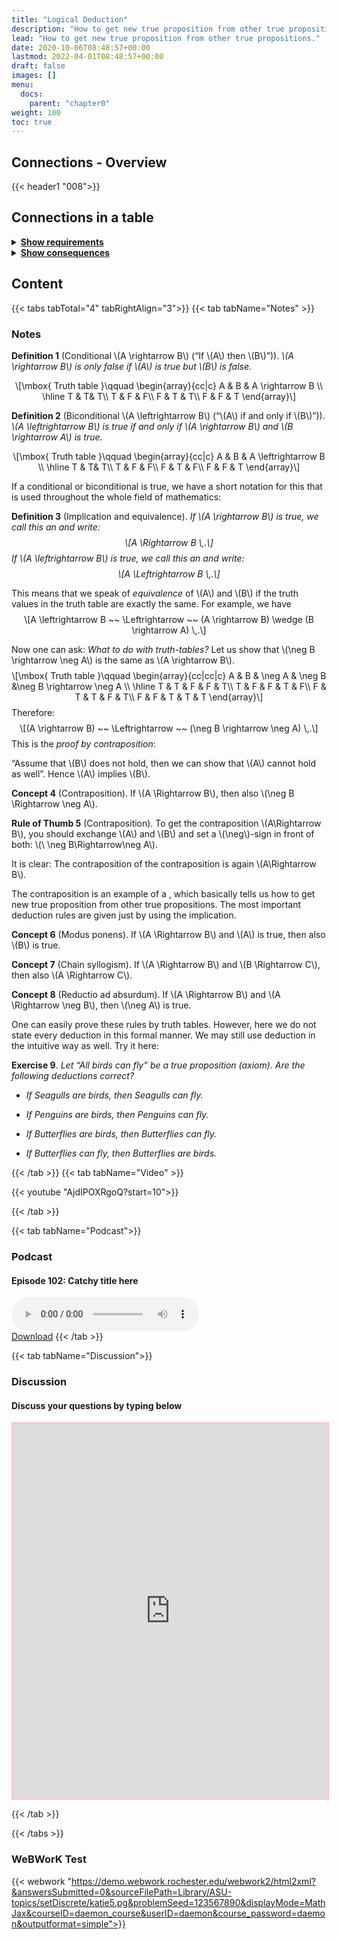```yaml
---
title: "Logical Deduction"
description: "How to get new true proposition from other true propositions."
lead: "How to get new true proposition from other true propositions."
date: 2020-10-06T08:48:57+00:00
lastmod: 2022-04-01T08:48:57+00:00
draft: false
images: []
menu:
  docs:
    parent: "chapter0"
weight: 100
toc: true
---
```


## Connections - Overview

{{< header1 "008">}}

## Connections in a table

<details>
<summary><b><u>Show requirements</u></b></summary>
<div class="table-responsive-sm">
<table class="table">
<thead>
  <tr>
    <th scope="col">Concept</th>
    <th scope="col">Content</th>
  </tr>
</thead>
<tbody>

<tr>
<th scope="row"><a href="../../chapter0/000/">Logical Statements
and Operations</a></th>
<td>Logic is the foundation to formulate proofs and to understand the language of mathematics.</td>
</tr>
        
<tr class="bg-danger">
<th scope="row"><a href="../../chapter0/008/">Logical Deduction</a></th>
<td>How to get new true proposition from other true propositions.</td>
</tr>
        
</tbody>
</table>
</div>
</details>

<details>
<summary><b><u>Show consequences</u></b></summary>
<div class="table-responsive-sm">
<table class="table">
<thead>
  <tr>
    <th scope="col">Concept</th>
    <th scope="col">Content</th>
  </tr>
</thead>
<tbody>

<tr class="bg-danger">
<th scope="row"><a href="../../chapter0/008/">Logical Deduction</a></th>
<td>How to get new true proposition from other true propositions.</td>
</tr>
        
</tbody>
</table>
</div>
</details>


## Content

{{< tabs tabTotal="4" tabRightAlign="3">}}
{{< tab tabName="Notes" >}}

### Notes 
<div class="definition">
<p><strong>Definition 1</strong> (Conditional <span
class="math inline">\(A \rightarrow B\)</span> (“If <span
class="math inline">\(A\)</span> then <span
class="math inline">\(B\)</span>”)). <em><span class="math inline">\(A
\rightarrow B\)</span> is only false if <span
class="math inline">\(A\)</span> is true but <span
class="math inline">\(B\)</span> is false.</em></p>
</div>
<p><span class="math display">\[\mbox{ Truth table }\qquad
    \begin{array}{cc|c}
     A &amp; B &amp; A \rightarrow B \\ \hline
     T &amp; T&amp; T\\
     T &amp; F &amp; F\\
     F &amp; T &amp; T\\
     F &amp; F &amp; T
    \end{array}\]</span></p>
<div class="definition">
<p><strong>Definition 2</strong> (Biconditional <span
class="math inline">\(A \leftrightarrow B\)</span> (“<span
class="math inline">\(A\)</span> if and only if <span
class="math inline">\(B\)</span>”)). <em><span class="math inline">\(A
\leftrightarrow B\)</span> is true if and only if <span
class="math inline">\(A \rightarrow B\)</span> and <span
class="math inline">\(B \rightarrow A\)</span> is true.</em></p>
</div>
<p><span class="math display">\[\mbox{ Truth table }\qquad
    \begin{array}{cc|c}
     A &amp; B &amp; A \leftrightarrow B \\ \hline
     T &amp; T&amp; T\\
     T &amp; F &amp; F\\
     F &amp; T &amp; F\\
     F &amp; F &amp; T
    \end{array}\]</span></p>
<p>If a conditional or biconditional is true, we have a short notation
for this that is used throughout the whole field of mathematics:</p>
<div class="definition">
<p><strong>Definition 3</strong> (Implication and equivalence). <em>If
<span class="math inline">\(A \rightarrow B\)</span> is true, we call
this an and write: <span class="math display">\[A \Rightarrow
B  \,.\]</span> If <span class="math inline">\(A \leftrightarrow
B\)</span> is true, we call this an and write: <span
class="math display">\[A \Leftrightarrow B  \,.\]</span></em></p>
</div>
<p>This means that we speak of <em>equivalence</em> of <span
class="math inline">\(A\)</span> and <span
class="math inline">\(B\)</span> if the truth values in the truth table
are exactly the same. For example, we have <span
class="math display">\[A \leftrightarrow B ~~ \Leftrightarrow
        ~~
        (A \rightarrow B) \wedge (B \rightarrow A)
        \,.\]</span></p>
<p>Now one can ask: <em>What to do with truth-tables?</em> Let us show
that <span class="math inline">\(\neg B \rightarrow \neg A\)</span> is
the same as <span class="math inline">\(A \rightarrow B\)</span>. <span
class="math display">\[\mbox{ Truth table }\qquad
    \begin{array}{cc|cc|c}
     A &amp; B &amp;  \neg A &amp; \neg B &amp;\neg B \rightarrow \neg A
\\ \hline
     T &amp; T &amp;   F &amp; F &amp; T\\
     T &amp; F &amp;   F &amp; T &amp; F\\
     F &amp; T &amp;   T &amp; F &amp; T\\
     F &amp; F &amp;   T &amp; T &amp; T
    \end{array}\]</span> Therefore: <span class="math display">\[(A
\rightarrow B) ~~ \Leftrightarrow
        ~~
        (\neg B \rightarrow \neg A) \,.\]</span> This is the <em>proof
by contraposition</em>:</p>
<p>“Assume that <span class="math inline">\(B\)</span> does not hold,
then we can show that <span class="math inline">\(A\)</span> cannot hold
as well”. Hence <span class="math inline">\(A\)</span> implies <span
class="math inline">\(B\)</span>.</p>
<div class="Boxx">
<p><strong>Concept 4</strong> (Contraposition). If <span
class="math inline">\(A \Rightarrow B\)</span>, then also <span
class="math inline">\(\neg B \Rightarrow \neg A\)</span>.</p>
</div>
<div class="Faust">
<p><strong>Rule of Thumb 5</strong> (Contraposition). To get the
contraposition <span class="math inline">\(A\Rightarrow B\)</span>, you
should exchange <span class="math inline">\(A\)</span> and <span
class="math inline">\(B\)</span> and set a <span
class="math inline">\(\neg\)</span>-sign in front of both: <span
class="math inline">\(\ \neg B\Rightarrow\neg A\)</span>.</p>
<p>It is clear: The contraposition of the contraposition is again <span
class="math inline">\(A\Rightarrow B\)</span>.</p>
</div>
<p>The contraposition is an example of a , which basically tells us how
to get new true proposition from other true propositions. The most
important deduction rules are given just by using the implication.</p>
<div class="Boxx">
<p><strong>Concept 6</strong> (Modus ponens). If <span
class="math inline">\(A \Rightarrow B\)</span> and <span
class="math inline">\(A\)</span> is true, then also <span
class="math inline">\(B\)</span> is true.</p>
</div>
<div class="Boxx">
<p><strong>Concept 7</strong> (Chain syllogism). If <span
class="math inline">\(A \Rightarrow B\)</span> and <span
class="math inline">\(B \Rightarrow C\)</span>, then also <span
class="math inline">\(A \Rightarrow C\)</span>.</p>
</div>
<div class="Boxx">
<p><strong>Concept 8</strong> (Reductio ad absurdum). If <span
class="math inline">\(A \Rightarrow B\)</span> and <span
class="math inline">\(A \Rightarrow \neg B\)</span>, then <span
class="math inline">\(\neg A\)</span> is true.</p>
</div>
<p>One can easily prove these rules by truth tables. However, here we do
not state every deduction in this formal manner. We may still use
deduction in the intuitive way as well. Try it here:</p>
<div class="exercise">
<p><strong>Exercise 9</strong>. <em>Let <em>“All birds can fly”</em> be
a true proposition (axiom). Are the following deductions
correct?</em></p>
<ul>
<li><p><em>If Seagulls are birds, then Seagulls can fly.</em></p></li>
<li><p><em>If Penguins are birds, then Penguins can fly.</em></p></li>
<li><p><em>If Butterflies are birds, then Butterflies can
fly.</em></p></li>
<li><p><em>If Butterflies can fly, then Butterflies are
birds.</em></p></li>
</ul>
</div>


{{< /tab >}}
{{< tab tabName="Video" >}}

{{< youtube "AjdIPOXRgoQ?start=10">}}

{{< /tab >}}


{{< tab tabName="Podcast">}}
<h3>Podcast</h3>
<h4>Episode 102: Catchy title here</h4>
<audio controls>
  <source src="PODCAST_real" type="audio/wav" />
  Your browser does not support the audio element.
</audio>
<br />
<a href="" class="btn btn-primary btn-lg" download="PODCAST_real"
  >Download</a
>
{{< /tab >}}

{{< tab tabName="Discussion">}}

  <h3>Discussion</h3>
  <h4>Discuss your questions by typing below</h4>

  <iframe
    style="border: 2px solid pink"
    class="embed-responsive-item"
    name="embed_readwrite"
    src="https://pads.rz.tuhh.de/p/"
    width="100%"
    height="600"
  ></iframe>

{{< /tab >}}

{{< /tabs >}}


### WeBWorK Test

{{< webwork "https://demo.webwork.rochester.edu/webwork2/html2xml?&answersSubmitted=0&sourceFilePath=Library/ASU-topics/setDiscrete/katie5.pg&problemSeed=123567890&displayMode=MathJax&courseID=daemon_course&userID=daemon&course_password=daemon&outputformat=simple">}}
